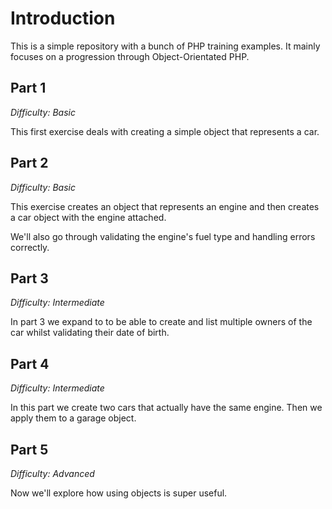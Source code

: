 Introduction
============

This is a simple repository with a bunch of PHP training examples. It mainly focuses on a progression through Object-Orientated PHP.

## Part 1

*Difficulty: Basic*

This first exercise deals with creating a simple object that represents a car.

## Part 2

*Difficulty: Basic*

This exercise creates an object that represents an engine and then creates a car object with the engine attached.

We'll also go through validating the engine's fuel type and handling errors correctly.

## Part 3

*Difficulty: Intermediate*

In part 3 we expand to to be able to create and list multiple owners of the car whilst validating their date of birth.

## Part 4

*Difficulty: Intermediate*

In this part we create two cars that actually have the same engine. Then we apply them to a garage object.

## Part 5

*Difficulty: Advanced*

Now we'll explore how using objects is super useful.
